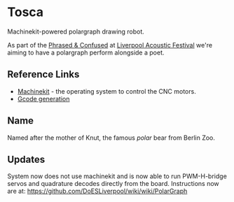 # Tosca

Machinekit-powered polargraph drawing robot.

As part of the [Phrased & Confused](http://www.phrasedandconfused.co.uk/) at [Liverpool Acoustic Festival](http://www.phrasedandconfused.co.uk/events/phrased-confused-at-liverpool-acoustic-festival-3) we're aiming to have a polargraph perform alongside a poet.

## Reference Links

 * [Machinekit](http://www.machinekit.io/) - the operating system to control the CNC motors.
 * [Gcode generation](https://github.com/DoESLiverpool/Tosca/blob/master/GcodeFiles.md)

## Name

Named after the mother of Knut, the famous *polar* bear from Berlin Zoo.

## Updates

System now does not use machinekit and is now able to run PWM-H-bridge servos and quadrature decodes directly from the board.  Instructions now are at: https://github.com/DoESLiverpool/wiki/wiki/PolarGraph


